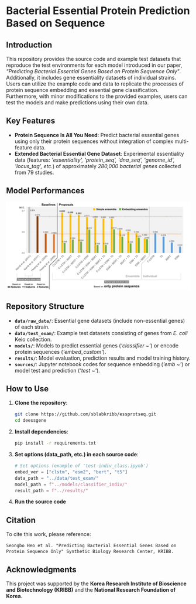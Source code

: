 # Bacterial Essential Protein Prediction Based on Sequence

## Introduction
This repository provides the source code and example test datasets that reproduce the test environments for each model introduced in our paper, *"Predicting Bacterial Essential Genes Based on Protein Sequence Only"*. Additionally, it includes gene essentiality datasets of individual strains. Users can utilize the example code and data to replicate the processes of protein sequence embedding and essential gene classification. Furthermore, with minor modifications to the provided examples, users can test the models and make predictions using their own data.

## Key Features

- **Protein Sequence Is All You Need**: Predict bacterial essential genes using only their protein sequences without integration of complex multi-feature data.
- **Extended Bacterial Essential Gene Dataset**: Experimental essentiality data (features: *'essentiality', 'protein_seq', 'dna_seq', 'genome_id', 'locus_tag', etc.*) of approximately *280,000 bacterial genes* collected from 79 studies.

## Model Performances

![performance](performance.png)

## Repository Structure

- **`data/raw_data/`**: Essential gene datasets (include non-essential genes) of each strain.
- **`data/test_exam/`**: Example test datasets consisting of genes from *E. coli* Keio collection.
- **`models/`**: Models to predict essential genes (*'classifier ~'*) or encode protein sequences (*'embed_custom'*).
- **`results/`**: Model evaluation, prediction results and model training history.
- **`sources/`**: Jupyter notebook codes for sequence embedding (*'emb ~'*) or model test and prediction (*'test ~'*).

## How to Use

1. **Clone the repository**:
   ```bash
   git clone https://github.com/sblabkribb/essprotseq.git
   cd deessgene
   ```

2. **Install dependencies**:
   ```bash
   pip install -r requirements.txt
   ```

3. **Set options (data_path, etc.) in each source code**:
   ```python
   # Set options (example of 'test-indiv_class.ipynb')
   embed_ver = ["clstm", "esm2", "bert", "t5"]
   data_path = "../data/test_exam/"
   model_path = f"../models/classifier_indiv/"
   result_path = f"../results/"
   ```
4. **Run the source code**


## Citation

To cite this work, please reference:
```
Seongbo Heo et al. "Predicting Bacterial Essential Genes Based on Protein Sequence Only" Synthetic Biology Research Center, KRIBB.
```

## Acknowledgments

This project was supported by the **Korea Research Institute of Bioscience and Biotechnology (KRIBB)** and the **National Research Foundation of Korea**.

